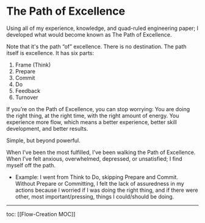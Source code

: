 # The Path of Excellence
Using all of my experience, knowledge, and quad-ruled engineering paper; I developed what would become known as The Path of Excellence.

Note that it's the path “of” excellence. There is no destination. The path itself is excellence. It has six parts:

1. Frame (Think)
2. Prepare
3. Commit
4. Do
5. Feedback
6. Turnover

If you’re on the Path of Excellence, you can stop worrying: You are doing the right thing, at the right time, with the right amount of energy. You experience more flow, which means a better experience, better skill development, and better results.

Simple, but beyond powerful.

When I’ve been the most fulfilled, I’ve been walking the Path of Excellence. When I’ve felt anxious, overwhelmed, depressed, or unsatisfied; I find myself off the path.

- Example: I went from Think to Do, skipping Prepare and Commit. Without Prepare or Committing, I felt the lack of assuredness in my actions because I worried if I was doing the right thing, and if there were other, most important/pressing, things I could/should be doing.

---
toc: [[Flow-Creation MOC]]